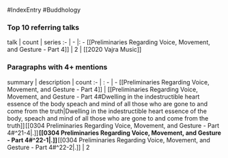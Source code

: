 #IndexEntry #Buddhology

### Top 10 referring talks
talk | count | series
:- | - |: -
[[Preliminaries Regarding Voice, Movement, and Gesture - Part 4]] | 2 | [[2020 Vajra Music]]

### Paragraphs with 4+ mentions
summary | description | count
:- | : - | -
[[Preliminaries Regarding Voice, Movement, and Gesture - Part 4]] | [[Preliminaries Regarding Voice, Movement, and Gesture - Part 4#Dwelling in the indestructible heart essence of the body speach and mind of all those who are gone to and come from the truth\|Dwelling in the indestructible heart essence of the body, speach and mind of all those who are gone to and come from the truth]] [[0304 Preliminaries Regarding Voice, Movement, and Gesture - Part 4#^21-4\|.]] **[[0304 Preliminaries Regarding Voice, Movement, and Gesture - Part 4#^22-1\|.]]** [[0304 Preliminaries Regarding Voice, Movement, and Gesture - Part 4#^22-2\|.]] | 2

